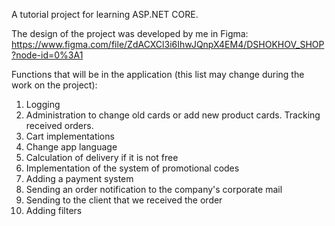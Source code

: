 
A tutorial project for learning ASP.NET CORE.

The design of the project was developed by me in Figma: https://www.figma.com/file/ZdACXCl3i6IhwJQnpX4EM4/DSHOKHOV_SHOP?node-id=0%3A1

Functions that will be in the application (this list may change during the work on the project):
1) Logging
2) Administration to change old cards or add new product cards. Tracking received orders.
3) Cart implementations
4) Change app language
5) Calculation of delivery if it is not free
6) Implementation of the system of promotional codes
7) Adding a payment system
8) Sending an order notification to the company's corporate mail
9) Sending to the client that we received the order
10) Adding filters
